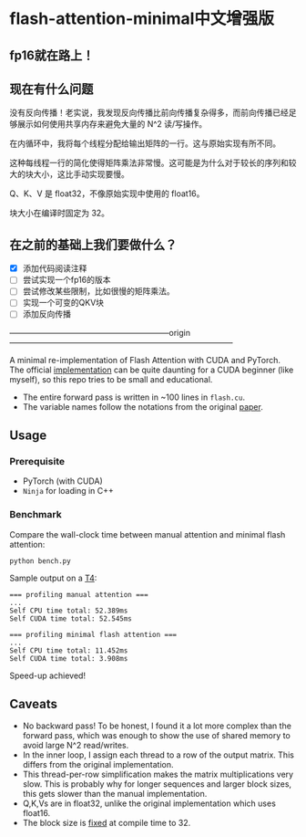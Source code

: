 # flash-attention-minimal中文增强版

## fp16就在路上！

## 现在有什么问题

没有反向传播！老实说，我发现反向传播比前向传播复杂得多，而前向传播已经足够展示如何使用共享内存来避免大量的 N^2 读/写操作。

在内循环中，我将每个线程分配给输出矩阵的一行。这与原始实现有所不同。

这种每线程一行的简化使得矩阵乘法非常慢。这可能是为什么对于较长的序列和较大的块大小，这比手动实现要慢。

Q、K、V 是 float32，不像原始实现中使用的 float16。

块大小在编译时固定为 32。


## 在之前的基础上我们要做什么？
- [x] 添加代码阅读注释
- [ ] 尝试实现一个fp16的版本
- [ ] 尝试修改某些限制，比如很慢的矩阵乘法。
- [ ] 实现一个可变的QKV块
- [ ] 添加反向传播
 
————————————————————origin————————————————————————————

A minimal re-implementation of Flash Attention with CUDA and PyTorch. 
The official [implementation](https://github.com/Dao-AILab/flash-attention) can be quite daunting for a CUDA beginner
(like myself), so this repo tries to be small and educational.

* The entire forward pass is written in ~100 lines in `flash.cu`.
* The variable names follow the notations from the original [paper](https://arxiv.org/abs/2205.14135).

## Usage
### Prerequisite
* PyTorch (with CUDA)
* `Ninja` for loading in C++

### Benchmark
Compare the wall-clock time between manual attention and minimal flash attention:
```
python bench.py
```

Sample output on a [T4](https://aws.amazon.com/ec2/instance-types/g4/):
```
=== profiling manual attention ===
...
Self CPU time total: 52.389ms
Self CUDA time total: 52.545ms

=== profiling minimal flash attention === 
...  
Self CPU time total: 11.452ms
Self CUDA time total: 3.908ms
```
Speed-up achieved! 


## Caveats
* No backward pass! To be honest, I found it a lot more complex than the forward pass, which was enough to show the
use of shared memory to avoid large N^2 read/writes.
* In the inner loop, I assign each thread to a row of the output matrix. This differs from the original implementation.
* This thread-per-row simplification makes the matrix multiplications very slow. This is probably why for longer 
sequences and larger block sizes, this gets slower than the manual implementation.
* Q,K,Vs are in float32, unlike the original implementation which uses float16.
* The block size is [fixed](https://github.com/tspeterkim/flash-attention-minimal/blob/9b7ca8ef4e6afdbfeb149a9cd488c8dea9af9ad6/flash.cu#L85) at compile time to 32.
